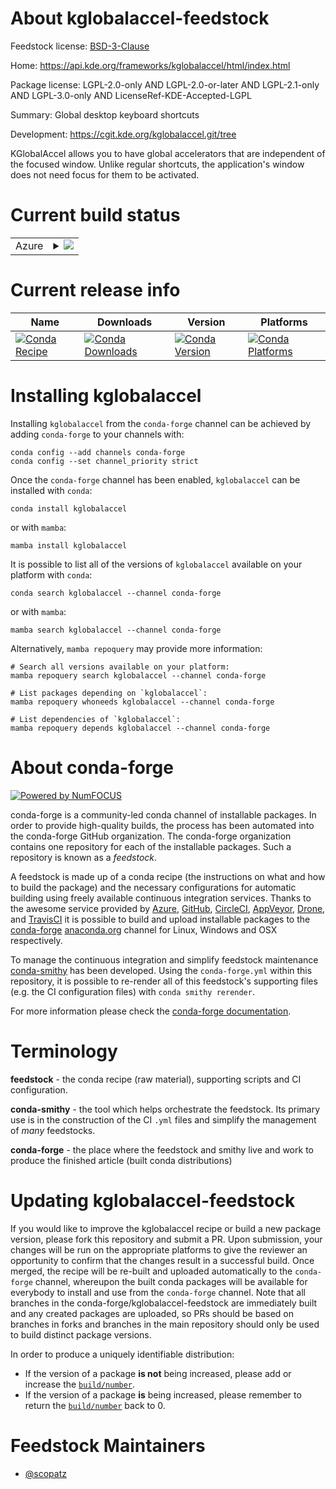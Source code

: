 About kglobalaccel-feedstock
============================

Feedstock license: [BSD-3-Clause](https://github.com/conda-forge/kglobalaccel-feedstock/blob/main/LICENSE.txt)

Home: https://api.kde.org/frameworks/kglobalaccel/html/index.html

Package license: LGPL-2.0-only AND LGPL-2.0-or-later AND LGPL-2.1-only AND LGPL-3.0-only AND LicenseRef-KDE-Accepted-LGPL

Summary: Global desktop keyboard shortcuts

Development: https://cgit.kde.org/kglobalaccel.git/tree

KGlobalAccel allows you to have global accelerators that are independent
of the focused window. Unlike regular shortcuts, the application's window
does not need focus for them to be activated.


Current build status
====================


<table>
    
  <tr>
    <td>Azure</td>
    <td>
      <details>
        <summary>
          <a href="https://dev.azure.com/conda-forge/feedstock-builds/_build/latest?definitionId=8502&branchName=main">
            <img src="https://dev.azure.com/conda-forge/feedstock-builds/_apis/build/status/kglobalaccel-feedstock?branchName=main">
          </a>
        </summary>
        <table>
          <thead><tr><th>Variant</th><th>Status</th></tr></thead>
          <tbody><tr>
              <td>linux_64</td>
              <td>
                <a href="https://dev.azure.com/conda-forge/feedstock-builds/_build/latest?definitionId=8502&branchName=main">
                  <img src="https://dev.azure.com/conda-forge/feedstock-builds/_apis/build/status/kglobalaccel-feedstock?branchName=main&jobName=linux&configuration=linux%20linux_64_" alt="variant">
                </a>
              </td>
            </tr>
          </tbody>
        </table>
      </details>
    </td>
  </tr>
</table>

Current release info
====================

| Name | Downloads | Version | Platforms |
| --- | --- | --- | --- |
| [![Conda Recipe](https://img.shields.io/badge/recipe-kglobalaccel-green.svg)](https://anaconda.org/conda-forge/kglobalaccel) | [![Conda Downloads](https://img.shields.io/conda/dn/conda-forge/kglobalaccel.svg)](https://anaconda.org/conda-forge/kglobalaccel) | [![Conda Version](https://img.shields.io/conda/vn/conda-forge/kglobalaccel.svg)](https://anaconda.org/conda-forge/kglobalaccel) | [![Conda Platforms](https://img.shields.io/conda/pn/conda-forge/kglobalaccel.svg)](https://anaconda.org/conda-forge/kglobalaccel) |

Installing kglobalaccel
=======================

Installing `kglobalaccel` from the `conda-forge` channel can be achieved by adding `conda-forge` to your channels with:

```
conda config --add channels conda-forge
conda config --set channel_priority strict
```

Once the `conda-forge` channel has been enabled, `kglobalaccel` can be installed with `conda`:

```
conda install kglobalaccel
```

or with `mamba`:

```
mamba install kglobalaccel
```

It is possible to list all of the versions of `kglobalaccel` available on your platform with `conda`:

```
conda search kglobalaccel --channel conda-forge
```

or with `mamba`:

```
mamba search kglobalaccel --channel conda-forge
```

Alternatively, `mamba repoquery` may provide more information:

```
# Search all versions available on your platform:
mamba repoquery search kglobalaccel --channel conda-forge

# List packages depending on `kglobalaccel`:
mamba repoquery whoneeds kglobalaccel --channel conda-forge

# List dependencies of `kglobalaccel`:
mamba repoquery depends kglobalaccel --channel conda-forge
```


About conda-forge
=================

[![Powered by
NumFOCUS](https://img.shields.io/badge/powered%20by-NumFOCUS-orange.svg?style=flat&colorA=E1523D&colorB=007D8A)](https://numfocus.org)

conda-forge is a community-led conda channel of installable packages.
In order to provide high-quality builds, the process has been automated into the
conda-forge GitHub organization. The conda-forge organization contains one repository
for each of the installable packages. Such a repository is known as a *feedstock*.

A feedstock is made up of a conda recipe (the instructions on what and how to build
the package) and the necessary configurations for automatic building using freely
available continuous integration services. Thanks to the awesome service provided by
[Azure](https://azure.microsoft.com/en-us/services/devops/), [GitHub](https://github.com/),
[CircleCI](https://circleci.com/), [AppVeyor](https://www.appveyor.com/),
[Drone](https://cloud.drone.io/welcome), and [TravisCI](https://travis-ci.com/)
it is possible to build and upload installable packages to the
[conda-forge](https://anaconda.org/conda-forge) [anaconda.org](https://anaconda.org/)
channel for Linux, Windows and OSX respectively.

To manage the continuous integration and simplify feedstock maintenance
[conda-smithy](https://github.com/conda-forge/conda-smithy) has been developed.
Using the ``conda-forge.yml`` within this repository, it is possible to re-render all of
this feedstock's supporting files (e.g. the CI configuration files) with ``conda smithy rerender``.

For more information please check the [conda-forge documentation](https://conda-forge.org/docs/).

Terminology
===========

**feedstock** - the conda recipe (raw material), supporting scripts and CI configuration.

**conda-smithy** - the tool which helps orchestrate the feedstock.
                   Its primary use is in the construction of the CI ``.yml`` files
                   and simplify the management of *many* feedstocks.

**conda-forge** - the place where the feedstock and smithy live and work to
                  produce the finished article (built conda distributions)


Updating kglobalaccel-feedstock
===============================

If you would like to improve the kglobalaccel recipe or build a new
package version, please fork this repository and submit a PR. Upon submission,
your changes will be run on the appropriate platforms to give the reviewer an
opportunity to confirm that the changes result in a successful build. Once
merged, the recipe will be re-built and uploaded automatically to the
`conda-forge` channel, whereupon the built conda packages will be available for
everybody to install and use from the `conda-forge` channel.
Note that all branches in the conda-forge/kglobalaccel-feedstock are
immediately built and any created packages are uploaded, so PRs should be based
on branches in forks and branches in the main repository should only be used to
build distinct package versions.

In order to produce a uniquely identifiable distribution:
 * If the version of a package **is not** being increased, please add or increase
   the [``build/number``](https://docs.conda.io/projects/conda-build/en/latest/resources/define-metadata.html#build-number-and-string).
 * If the version of a package **is** being increased, please remember to return
   the [``build/number``](https://docs.conda.io/projects/conda-build/en/latest/resources/define-metadata.html#build-number-and-string)
   back to 0.

Feedstock Maintainers
=====================

* [@scopatz](https://github.com/scopatz/)

